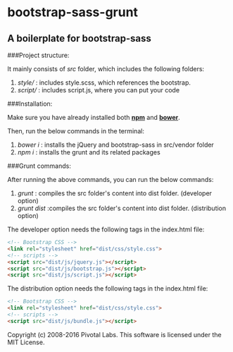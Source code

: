 # bootstrap-sass-grunt

## A boilerplate for bootstrap-sass

###Project structure: 

It mainly consists of *src* folder, which includes the following folders:  

1. _style/_ : includes style.scss, which references the bootstrap.  
2. _script/_ : includes script.js, where you can put your code  

###Installation: 

Make sure you have already installed both [**npm**](https://www.npmjs.com/) and [**bower**](http://www.bower.io).

Then, run the below commands in the terminal:

1.  _bower i_ : installs the jQuery and bootstrap-sass in src/vendor folder
2.  _npm i_ : installs the grunt and its related packages

###Grunt commands: 

After running the above commands, you can run the below commands:

1.  _grunt_ : compiles the src folder's content into dist folder. (developer option)
2.  _grunt dist_ :compiles the src folder's content into dist folder. (distribution option)

The developer option needs the following tags in the index.html file:
```html
<!-- Bootstrap CSS -->
<link rel="stylesheet" href="dist/css/style.css">
<!-- scripts -->
<script src="dist/js/jquery.js"></script>
<script src="dist/js/bootstrap.js"></script>
<script src="dist/js/script.js"></script>
```
The distribution option needs the following tags in the index.html file:
```html
<!-- Bootstrap CSS -->
<link rel="stylesheet" href="dist/css/style.css">
<!-- scripts -->
<script src="dist/js/bundle.js"></script>
```


Copyright (c) 2008-2016 Pivotal Labs. This software is licensed under the MIT License.
